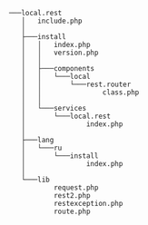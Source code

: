  
     ───local.rest
        │   include.php
        │   
        ├───install
        │   │   index.php
        │   │   version.php
        │   │   
        │   ├───components
        │   │   └───local
        │   │       └───rest.router
        │   │               class.php
        │   │               
        │   └───services
        │       └───local.rest
        │               index.php
        │               
        ├───lang
        │   └───ru
        │       └───install
        │               index.php
        │               
        └───lib
                request.php
                rest2.php
                restexception.php
                route.php
